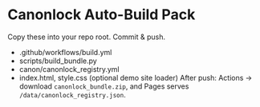 # Canonlock Auto-Build Pack
Copy these into your repo root. Commit & push.
- .github/workflows/build.yml
- scripts/build_bundle.py
- canon/canonlock_registry.yml
- index.html, style.css (optional demo site loader)
After push: Actions → download `canonlock_bundle.zip`, and Pages serves `/data/canonlock_registry.json`.
